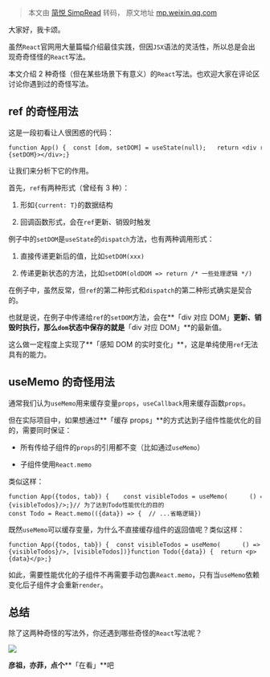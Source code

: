 > 本文由 [简悦 SimpRead](http://ksria.com/simpread/) 转码， 原文地址 [mp.weixin.qq.com](https://mp.weixin.qq.com/s/fhX_npH4OwWMPkbN6ha13g)

大家好，我卡颂。  

虽然`React`官网用大量篇幅介绍最佳实践，但因`JSX`语法的灵活性，所以总是会出现奇奇怪怪的`React`写法。

本文介绍 2 种奇怪（但在某些场景下有意义）的`React`写法。也欢迎大家在评论区讨论你遇到过的奇怪写法。

ref 的奇怪用法
---------

这是一段初看让人很困惑的代码：

```
function App() {  const [dom, setDOM] = useState(null);   return <div ref={setDOM}></div>;}
```

让我们来分析下它的作用。

首先，`ref`有两种形式（曾经有 3 种）：

1.  形如`{current: T}`的数据结构
    
2.  回调函数形式，会在`ref`更新、销毁时触发
    

例子中的`setDOM`是`useState`的`dispatch`方法，也有两种调用形式：

1.  直接传递更新后的值，比如`setDOM(xxx)`
    
2.  传递更新状态的方法，比如`setDOM(oldDOM => return /* 一些处理逻辑 */)`
    

在例子中，虽然反常，但`ref`的第二种形式和`dispatch`的第二种形式确实是契合的。

也就是说，在例子中传递给`ref`的`setDOM`方法，会在**「div 对应 DOM」**更新、销毁时执行，那么`dom`状态中保存的就是**「div 对应 DOM」**的最新值。

这么做一定程度上实现了**「感知 DOM 的实时变化」**，这是单纯使用`ref`无法具有的能力。

useMemo 的奇怪用法
-------------

通常我们认为`useMemo`用来缓存变量`props`，`useCallback`用来缓存函数`props`。

但在实际项目中，如果想通过**「缓存 props」**的方式达到子组件性能优化的目的，需要同时保证：

*   所有传给子组件的`props`的引用都不变（比如通过`useMemo`）
    
*   子组件使用`React.memo`
    

类似这样：

```
function App({todos, tab}) {    const visibleTodos = useMemo(      () => filterTodos(todos, tab),    [todos, tab]);        return <Todo data={visibleTodos}/>;}// 为了达到Todo性能优化的目的const Todo = React.memo(({data}) => {  // ...省略逻辑})
```

既然`useMemo`可以缓存变量，为什么不直接缓存组件的返回值呢？类似这样：

```
function App({todos, tab}) {  const visibleTodos = useMemo(      () => filterTodos(todos, tab),  [todos, tab]);    return useMemo(() => <Todo data={visibleTodos}/>, [visibleTodos])}function Todo({data}) {  return <p>{data}</p>;}
```

如此，需要性能优化的子组件不再需要手动包裹`React.memo`，只有当`useMemo`依赖变化后子组件才会重新`render`。

总结
--

除了这两种奇怪的写法外，你还遇到哪些奇怪的`React`写法呢？

![](https://mmbiz.qpic.cn/mmbiz_gif/5Q3ZxrD2qNDvxh93JHfZD80m7GhBmGicoYpnLCanxmxvpVm4ACYNms63xnCgKt1Py5rvMCEDkWebYCTpfDVBq7g/640?wx_fmt=gif)

**彦祖，亦菲，点个****「在看」**吧